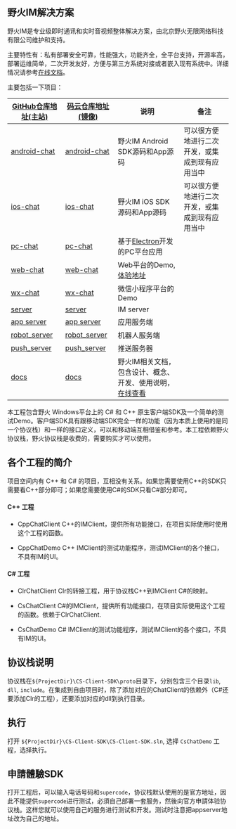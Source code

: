 ## 野火IM解决方案

野火IM是专业级即时通讯和实时音视频整体解决方案，由北京野火无限网络科技有限公司维护和支持。

主要特性有：私有部署安全可靠，性能强大，功能齐全，全平台支持，开源率高，部署运维简单，二次开发友好，方便与第三方系统对接或者嵌入现有系统中。详细情况请参考[在线文档](https://docs.wildfirechat.cn)。

主要包括一下项目：

| [GitHub仓库地址(主站)](https://github.com/wildfirechat)      | [码云仓库地址(镜像)](https://gitee.com/wfchat)        | 说明                                                                                      | 备注                                           |
| ------------------------------------------------------------ | ----------------------------------------------------- | ----------------------------------------------------------------------------------------- | ---------------------------------------------- |
| [android-chat](https://github.com/wildfirechat/android-chat) | [android-chat](https://gitee.com/wfchat/android-chat) | 野火IM Android SDK源码和App源码                                                           | 可以很方便地进行二次开发，或集成到现有应用当中 |
| [ios-chat](https://github.com/wildfirechat/ios-chat)         | [ios-chat](https://gitee.com/wfchat/ios-chat)         | 野火IM iOS SDK源码和App源码                                                               | 可以很方便地进行二次开发，或集成到现有应用当中 |
| [pc-chat](https://github.com/wildfirechat/pc-chat)           | [pc-chat](https://gitee.com/wfchat/pc-chat)           | 基于[Electron](https://electronjs.org/)开发的PC平台应用                                   |                                                |
| [web-chat](https://github.com/wildfirechat/web-chat)         | [web-chat](https://gitee.com/wfchat/web-chat)         | Web平台的Demo, [体验地址](http://web.wildfirechat.cn)                                     |                                                |
| [wx-chat](https://github.com/wildfirechat/wx-chat)           | [wx-chat](https://gitee.com/wfchat/wx-chat)           | 微信小程序平台的Demo                                                                      |                                                |
| [server](https://github.com/wildfirechat/server)             | [server](https://gitee.com/wfchat/server)             | IM server                                                                                 |                                                |
| [app server](https://github.com/wildfirechat/app_server)     | [app server](https://gitee.com/wfchat/app_server)     | 应用服务端                                                                                |                                                |
| [robot_server](https://github.com/wildfirechat/robot_server) | [robot_server](https://gitee.com/wfchat/robot_server) | 机器人服务端                                                                              |                                                |
| [push_server](https://github.com/wildfirechat/push_server)   | [push_server](https://gitee.com/wfchat/push_server)   | 推送服务器                                                                                |                                                |
| [docs](https://github.com/wildfirechat/docs)                 | [docs](https://gitee.com/wfchat/docs)                 | 野火IM相关文档，包含设计、概念、开发、使用说明，[在线查看](https://docs.wildfirechat.cn/) |                                                |  |


本工程包含野火 Windows平台上的 C# 和 C++ 原生客户端SDK及一个简单的测试Demo。客户端SDK具有跟移动端SDK完全一样的功能（因为本质上使用的是同一个协议栈）和一样的接口定义，可以和移动端互相借鉴和参考。本工程依赖野火协议栈，野火协议栈是收费的，需要购买才可以使用。

## 各个工程的简介
项目空间内有 C++ 和 C# 的项目，互相没有关系。如果您需要使用C++的SDK只需要看C++部分即可；如果您需要使用C#的SDK只看C#部分即可。

#### C++ 工程
* CppChatClient C++的IMClient，提供所有功能接口，在项目实际使用时使用这个工程的函数。

* CppChatDemo C++ IMClient的测试功能程序，测试IMClient的各个接口，不具有IM的UI。

#### C# 工程
* ClrChatClient Clr的转接工程，用于协议栈C++到IMClient C#的映射。

* CsChatClient C#的IMClient，提供所有功能接口，在项目实际使用这个工程的函数。依赖于ClrChatClient.

* CsChatDemo C# IMClient的测试功能程序，测试IMClient的各个接口，不具有IM的UI。

## 协议栈说明
协议栈在```${ProjectDir}\CS-Client-SDK\proto```目录下，分別包含三个目录```lib```, ```dll```, ```include```。在集成到自由项目时，除了添加对应的ChatClient的依赖外（C#还要添加Clr的工程），还要添加对应的dll到执行目录。

## 执行
打开 ```${ProjectDir}\CS-Client-SDK\CS-Client-SDK.sln```, 选择 ```CsChatDemo``` 工程，选择执行。

## 申請體驗SDK
打开工程后，可以输入电话号码和```supercode```，协议栈默认使用的是官方地址，因此不能提供```supercode```进行测试，必須自己部署一套服务，然後向官方申請体验协议栈。这样您就可以使用自己的服务进行测试和开发。测试时注意把appserver地址改为自己的地址。
